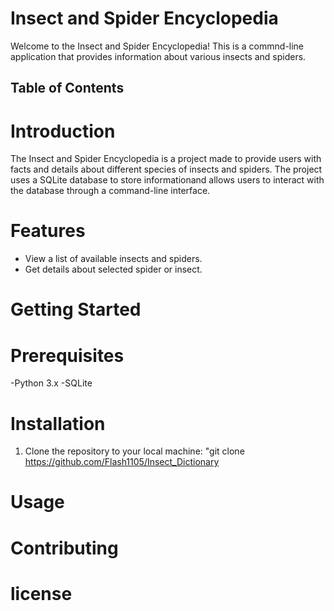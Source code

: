 # Insect and Spider Encyclopedia 

Welcome to the Insect and Spider Encyclopedia! 
This is a commnd-line application that provides information about various insects and spiders.  

## Table of Contents

# Introduction

The Insect and Spider Encyclopedia is a project made to provide users with facts and details about different species of insects and spiders.  The project uses a SQLite database to store informationand allows users to interact with the database through a command-line interface.  

# Features

- View a list of available insects and spiders.  
- Get details about selected spider or insect. 

# Getting Started

# Prerequisites

-Python 3.x
-SQLite

# Installation

1. Clone the repository to your local machine: 
"git clone https://github.com/Flash1105/Insect_Dictionary

# Usage
# Contributing
# license 